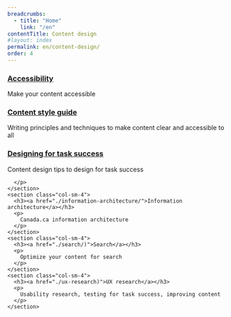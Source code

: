 ```yaml
---
breadcrumbs:
  - title: "Home"
    link: "/en"
contentTitle: Content design
#layout: index
permalink: en/content-design/
order: 4
---
```



<section class="gc-srvinfo mrgn-bttm-lg">
 <div class="row">
  <div class="wb-eqht">
    <section class="col-sm-4">
      <h3><a href="./accessibility">Accessibility</a></h3>
      <p>
        Make your content accessible
      </p>
    </section>
    <section class="col-sm-4">
      <h3><a href="./content-style-guide">Content style guide</a></h3>
      <p>
        Writing principles and techniques to make content clear and accessible to all
      </p>
    </section>
    <section class="col-sm-4">
      <h3><a href="./designing-for-task-success/">Designing for task success</a></h3>
      <p>Content design tips to design for task success

      </p>
    </section>
    <section class="col-sm-4">
      <h3><a href="./information-architecture/">Information architecture</a></h3>
      <p>
        Canada.ca information architecture
      </p>
    </section>
    <section class="col-sm-4">
      <h3><a href="./search/)">Search</a></h3>
      <p>
        Optimize your content for search
      </p>
    </section>
    <section class="col-sm-4">
      <h3><a href="./ux-research)">UX research</a></h3>
      <p>
        Usability research, testing for task success, improving content
      </p>
    </section>
  </div>
</div>
</section>
